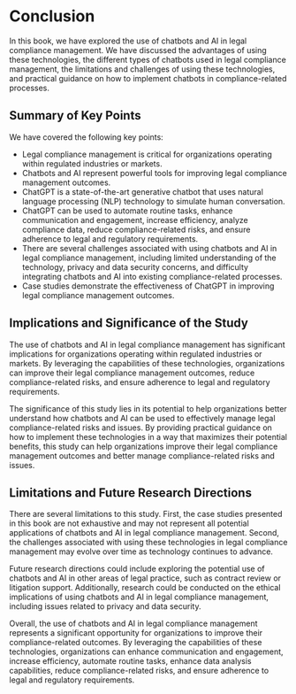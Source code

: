Conclusion
==========

In this book, we have explored the use of chatbots and AI in legal compliance management. We have discussed the advantages of using these technologies, the different types of chatbots used in legal compliance management, the limitations and challenges of using these technologies, and practical guidance on how to implement chatbots in compliance-related processes.

Summary of Key Points
---------------------

We have covered the following key points:

* Legal compliance management is critical for organizations operating within regulated industries or markets.
* Chatbots and AI represent powerful tools for improving legal compliance management outcomes.
* ChatGPT is a state-of-the-art generative chatbot that uses natural language processing (NLP) technology to simulate human conversation.
* ChatGPT can be used to automate routine tasks, enhance communication and engagement, increase efficiency, analyze compliance data, reduce compliance-related risks, and ensure adherence to legal and regulatory requirements.
* There are several challenges associated with using chatbots and AI in legal compliance management, including limited understanding of the technology, privacy and data security concerns, and difficulty integrating chatbots and AI into existing compliance-related processes.
* Case studies demonstrate the effectiveness of ChatGPT in improving legal compliance management outcomes.

Implications and Significance of the Study
------------------------------------------

The use of chatbots and AI in legal compliance management has significant implications for organizations operating within regulated industries or markets. By leveraging the capabilities of these technologies, organizations can improve their legal compliance management outcomes, reduce compliance-related risks, and ensure adherence to legal and regulatory requirements.

The significance of this study lies in its potential to help organizations better understand how chatbots and AI can be used to effectively manage legal compliance-related risks and issues. By providing practical guidance on how to implement these technologies in a way that maximizes their potential benefits, this study can help organizations improve their legal compliance management outcomes and better manage compliance-related risks and issues.

Limitations and Future Research Directions
------------------------------------------

There are several limitations to this study. First, the case studies presented in this book are not exhaustive and may not represent all potential applications of chatbots and AI in legal compliance management. Second, the challenges associated with using these technologies in legal compliance management may evolve over time as technology continues to advance.

Future research directions could include exploring the potential use of chatbots and AI in other areas of legal practice, such as contract review or litigation support. Additionally, research could be conducted on the ethical implications of using chatbots and AI in legal compliance management, including issues related to privacy and data security.

Overall, the use of chatbots and AI in legal compliance management represents a significant opportunity for organizations to improve their compliance-related outcomes. By leveraging the capabilities of these technologies, organizations can enhance communication and engagement, increase efficiency, automate routine tasks, enhance data analysis capabilities, reduce compliance-related risks, and ensure adherence to legal and regulatory requirements.
